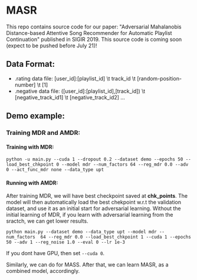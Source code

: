 # MASR
This repo contains source code for our paper: "Adversarial Mahalanobis Distance-based Attentive Song Recommender for Automatic Playlist Continuation" published in SIGIR 2019. This source code is coming soon (expect to be pushed before July 21)!

## Data Format:
- .rating data file: [user_id]:[playlist_id] \t track_id \t [random-position-number] \t [1]
- .negative data file: ([user_id]:[playlist_id],[track_id]) \t [negative_track_id1] \t [negative_track_id2] ...
## Demo example:
### Training MDR and AMDR:
#### Training with MDR:

```
python -u main.py --cuda 1 --dropout 0.2 --dataset demo --epochs 50 --load_best_chkpoint 0 --model mdr --num_factors 64 --reg_mdr 0.0 --adv 0 --act_func_mdr none --data_type upt
```

#### Running with AMDR:
After training MDR, we will have best checkpoint saved at **chk_points**. The model will then automatically load the best chekpoint w.r.t the validation dataset, and use it as an initial start for adversarial learning. Without the initial learning of MDR, if you learn with adversarial learning from the sractch, we can get lower results.

```
python main.py --dataset demo --data_type upt --model mdr --num_factors  64 --reg_mdr 0.0 --load_best_chkpoint 1 --cuda 1 --epochs 50 --adv 1 --reg_noise 1.0 --eval 0 --lr 1e-3 
```

If you dont have GPU, then set ```--cuda 0```.

Similarly, we can do for MASS. After that, we can learn MASR, as a combined model, accordingly.
